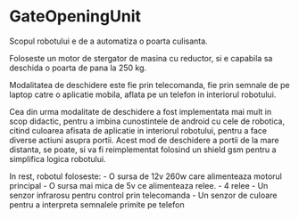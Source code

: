 # GateOpeningUnit

Scopul robotului e de a automatiza o poarta culisanta.

Foloseste un  motor de stergator de masina cu reductor, si e capabila sa deschida o poarta de pana la 250 kg.

Modalitatea de deschidere este fie prin telecomanda, fie prin semnale de pe laptop catre o aplicatie mobila, aflata pe un telefon in interiorul robotului.

Cea din urma modalitate de deschidere a fost implementata mai mult in scop didactic, pentru a imbina cunostintele de android cu cele de robotica, 
citind culoarea afisata de aplicatie in interiorul robotului, pentru a face diverse actiuni asupra portii. 
Acest mod de deschidere a portii de la mare distanta, se  poate, si va fi reimplementat folosind un shield gsm pentru a simplifica logica robotului.  

In rest, robotul foloseste:
	- O sursa de 12v 260w care  alimenteaza motorul principal 
	- O sursa mai mica de 5v ce alimenteaza relee.
	- 4 relee 
	- Un senzor infrarosu pentru control prin telecomanda
	- Un senzor de culoare pentru a interpreta semnalele primite pe telefon 
	
 